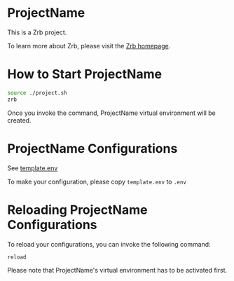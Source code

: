 # ProjectName

This is a Zrb project.

To learn more about Zrb, please visit the [Zrb homepage](https://pypi.org/project/zrb/).


# How to Start ProjectName

```bash
source ./project.sh
zrb
```

Once you invoke the command, ProjectName virtual environment will be created.

# ProjectName Configurations

See [template.env](template.env)

To make your configuration, please copy `template.env` to `.env`


# Reloading ProjectName Configurations

To reload your configurations, you can invoke the following command:

```bash
reload
```

Please note that ProjectName's virtual environment has to be activated first.